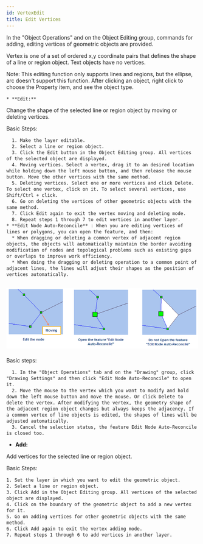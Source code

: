 ```yaml
---
id: VertexEdit
title: Edit Vertices
---
```


In the "Object Operations" and on the Object Editing group, commands for adding, editing vertices of geometric objects are provided.

Vertex is one of a set of ordered x,y coordinate pairs that defines the shape of a line or region object. Text objects have no vertices.

Note: This editing function only supports lines and regions, but the ellipse, arc doesn't support this function. After clicking an object, right click to choose the Property item, and see the object type.

    * **Edit:**

Change the shape of the selected line or region object by moving or deleting vertices.

Basic Steps:

      1. Make the layer editable.
      2. Select a line or region object.
      3. Click the Edit button in the Object Editing group. All vertices of the selected object are displayed.
      4. Moving vertices. Select a vertex, drag it to an desired location while holding down the left mouse button, and then release the mouse button. Move the other vertices with the same method.
      5. Deleting vertices. Select one or more vertices and click Delete. To select one vertex, click on it. To select several vertices, use Shift/Ctrl + click.
      6. Go on deleting the vertices of other geometric objects with the same method.
      7. Click Edit again to exit the vertex moving and deleting mode.
      8. Repeat steps 1 through 7 to edit vertices in another layer.
    * **Edit Node Auto-Reconcile** : When you are editing vertices of lines or polygons, you can open the feature, and then:
      * When dragging or deleting a common vertex of adjacent region objects, the objects will automatically maintain the border avoiding modification of nodes and topological problems such as existing gaps or overlaps to improve work efficiency.
      * When doing the dragging or deleting operation to a common point of adjacent lines, the lines will adjust their shapes as the position of vertices automatically.
![](img-en/CoEdit.png)  
---  
  
Basic steps:

      1. In the "Object Operations" tab and on the "Drawing" group, click "Drawing Settings" and then click "Edit Node Auto-Reconcile" to open it.
      2. Move the mouse to the vertex which you want to modify and hold down the left mouse button and move the mouse. Or click Delete to delete the vertex. After modifying the vertex, the geometry shape of the adjacent region object changes but always keeps the adjacency. If a common vertex of line objects is edited, the shapes of lines will be adjusted automatically.
      3. Cancel the selection status, the feature Edit Node Auto-Reconcile is closed too.
  * **Add:**

Add vertices for the selected line or region object.

Basic Steps:

    1. Set the layer in which you want to edit the geometric object.
    2. Select a line or region object.
    3. Click Add in the Object Editing group. All vertices of the selected object are displayed.
    4. Click on the boundary of the geometric object to add a new vertex for it.
    5. Go on adding vertices for other geometric objects with the same method.
    6. Click Add again to exit the vertex adding mode.
    7. Repeat steps 1 through 6 to add vertices in another layer.